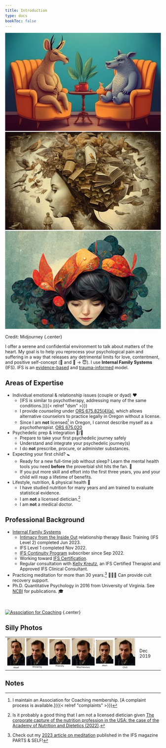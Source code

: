 ```yaml
---
title: Introduction
type: docs
bookToc: false
---
```


<script src="/flickity.pkgd.min.js"></script>

<div class="main-carousel"
    data-flickity='{ "cellAlign": "center", "contain": true, "wrapAround": true, "autoPlay": 15000, "setGallerySize": false }' >
<div class="carousel-cell"><img class="carousel-cell-image" src="animal_couple.webp" alt="Couples counseling" /></div>
<div class="carousel-cell"><img class="carousel-cell-image" src="multitude_of_stories_within_the_head2.webp" alt="Multitude of stories within the head" /></div>
<div class="carousel-cell"><img class="carousel-cell-image" src="multitude_of_stories_within_the_head1.webp" alt="Multitude of stories within the head" /></div>
</div>

Credit: Midjourney
{.center}

I offer a serene and confidential environment to talk about matters of the heart.
My goal is to help you reprocess your psychological pain and suffering in a way that releases any detrimental limits for love, contentment, and positive self-concept (🤪 and 😬 → 😇).
I use **Internal Family Systems**
(IFS). IFS is an [evidence-based](https://www.foundationifs.org/news-articles/79-ifs-an-evidence-based-practice) and [trauma-informed](https://www.verywellmind.com/trauma-informed-therapy-definition-and-techniques-5209445) model.

## Areas of Expertise

- Individual emotional & relationship issues (couple or dyad) ❤️
  - [IFS is similar to psychotherapy, addressing many of the same conditions.]({{< relref "dsm" >}})
  - I provide *counseling* under [ORS 675.825(4)(a)](https://oregon.public.law/statutes/ors_675.825), which allows alternative counselors to practice legally in Oregon without a license.
  - Since I am **not** licensed[^license] in Oregon, I cannot describe myself as a *psychotherapist*. [ORS 675.020](https://oregon.public.law/statutes/ors_675.020)
- Psychedelic prep & integration 🍄/🐸
  - Prepare to take your first psychedelic journey safely
  - Understand and integrate your psychedelic journey(s)
  - I do **not** prescribe, procure, or administer substances.
- Expecting your first child? 🚼
  - Ready for a new full-time job without sleep? Learn the mental health tools you need **before** the proverbial shit hits the fan. 💩
  - If you put more skill and effort into the first three years, you and your child will reap a lifetime of benefits.
- Lifestyle, nutrition, & physical health 🥗
  - I have studied nutrition for many years and am trained to evaluate statistical evidence.
  - I am **not** a licensed dietician.[^capture-of-nutrition]
  - I am **not** a medical doctor.

## Professional Background

- [Internal Family Systems](https://ifs-institute.com/practitioners/all/110287)
  - [Intimacy from the Inside Out](https://www.toniherbineblank.com/trainings.html) relationship therapy Basic Training (IFS Level 2) completed Jun 2023.
  - IFS Level 1 completed Nov 2022.
  - [IFS Continuity Program](https://learn.ifs-institute.com/ifs-continuity-program/) subscriber since Sep 2022.
  - Working toward [IFS Certification](https://ifs-institute.com/trainings/ifs-certification).
  - Regular consultation with [Kelly Kreutz](https://kellykreutz.com), an IFS Certified Therapist and Approved IFS Clinical Consultant.
- Practicing meditation for more than 30 years.[^meditation] 🧘🏻‍♂️ Can provide cult recovery support.
- Ph.D. Quantitative Psychology in 2016 from University of
Virginia. See [NCBI](https://www.ncbi.nlm.nih.gov/sites/myncbi/1JSuQtfn5RykSS/bibliography/56367505/public/?sort=date&direction=ascending) for publications. 🎓

<br/>

[![Association for Coaching](/images/ac.webp)](https://www.associationforcoaching.com)
{.center}

## Silly Photos

<table>
<tr>
<td>
<picture style="display: block;">
    <source media="(min-width: 1320px)" srcset="line-up-1280.png">
    <source media="(min-width: 840px)" srcset="line-up-800.png">
    <img src="line-up-480.png" alt="facial expressions">
</picture>
</td>
<td class='rotate'><div>Dec 2019</div></td>
</tr></table>

## Notes

[^capture-of-nutrition]: Is it probably a good thing that I am not a licensed dietician given [The corporate capture of the nutrition profession in the USA: the case of the Academy of Nutrition and Dietetics (2022)](https://www.cambridge.org/core/journals/public-health-nutrition/article/corporate-capture-of-the-nutrition-profession-in-the-usa-the-case-of-the-academy-of-nutrition-and-dietetics/9FCF66087DFD5661DF1AF2AD54DA0DF9).

[^meditation]: Check out my [2023 article on meditation](https://partsandself.org/ifs-and-meditation/) published in the IFS magazine PARTS & SELF!

[^license]: I maintain an Association for Coaching membership. [A complaint process is available.]({{< relref "complaints" >}})
